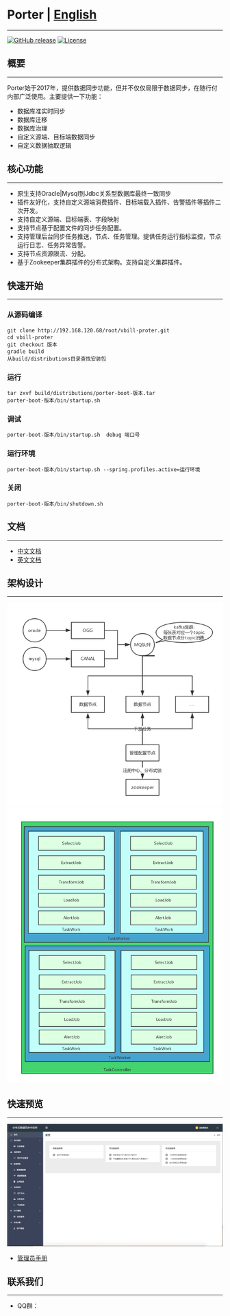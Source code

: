 # Porter | [English](./README_EN.md)
---

[![GitHub release](https://img.shields.io/badge/release-2.0.2-blue.svg)](http://192.168.120.68/root/suixingpay-datas/tags)
[![License](https://img.shields.io/badge/license-Apache%202-4EB1BA.svg)](https://www.apache.org/licenses/LICENSE-2.0.html)



## 概要
---

Porter始于2017年，提供数据同步功能，但并不仅仅局限于数据同步，在随行付内部广泛使用。主要提供一下功能：

+ 数据库准实时同步
+ 数据库迁移
+ 数据库治理
+ 自定义源端、目标端数据同步
+ 自定义数据抽取逻辑
 



## 核心功能
---

+ 原生支持Oracle|Mysql到Jdbc关系型数据库最终一致同步
+ 插件友好化，支持自定义源端消费插件、目标端载入插件、告警插件等插件二次开发。
+ 支持自定义源端、目标端表、字段映射
+ 支持节点基于配置文件的同步任务配置。
+ 支持管理后台同步任务推送，节点、任务管理。提供任务运行指标监控，节点运行日志、任务异常告警。
+ 支持节点资源限流、分配。
+ 基于Zookeeper集群插件的分布式架构。支持自定义集群插件。

## 快速开始
---
### 从源码编译
```
git clone http://192.168.120.68/root/vbill-proter.git
cd vbill-proter
git checkout 版本
gradle build
从build/distributions目录查找安装包
```

### 运行
```
tar zxvf build/distributions/porter-boot-版本.tar
porter-boot-版本/bin/startup.sh
```

### 调试
```
porter-boot-版本/bin/startup.sh  debug 端口号
```
### 运行环境
```
porter-boot-版本/bin/startup.sh --spring.profiles.active=运行环境
```
### 关闭
```
porter-boot-版本/bin/shutdown.sh
```

## 文档
---

+ [中文文档](./doc/document.md)
+ [英文文档](./doc/document_EN.md)

## 架构设计
---
![架构图](./doc/img/架构设计.png)
![内存结构](./doc/img/node-model.png)


## 快速预览
---
![首页](./doc/img/首页.png)
+ [管理员手册](./doc/manager_manual.md)


## 联系我们
---
* QQ群：


